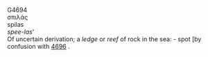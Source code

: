 <body>
  <p>G4694<br>  σπιλάς  <br> spilas  <br><i>spee-las‘ </i><br>Of uncertain derivation; a <i>ledge</i> or <i>reef</i> of rock in the sea: - spot [by confusion with <a href="g4696.htm">4696</a> .<br></p>
 </body>